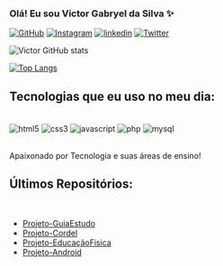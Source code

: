 ### Olá! Eu sou Victor Gabryel da Silva ✨

[![GitHub](https://img.shields.io/badge/GitHub-100000?style=for-the-badge&logo=github&logoColor=white)](https://github.com/victor-gabryel)
[![Instagram](https://img.shields.io/badge/Instagram-E4405F?style=for-the-badge&logo=instagram&logoColor=white)](https://www.instagram.com/_vit3n_?igsh=MWI2dXJ6em50MzRjMQ==)
[![linkedin](https://img.shields.io/badge/LinkedIn-0077B5?style=for-the-badge&logo=linkedin&logoColor=white)](https://www.linkedin.com/feed/)
[![Twitter](https://img.shields.io/badge/Twitter-1DA1F2?style=for-the-badge&logo=twitter&logoColor=white)](https://x.com/_VictorGabryel)

![Victor GitHub stats](https://github-readme-stats.vercel.app/api?username=victor-gabryel&show_icons=true&theme=radical)

[![Top Langs](https://github-readme-stats.vercel.app/api/top-langs/?username=victor-gabryel)](https://github.com/anuraghazra/github-readme-stats)

## Tecnologias que eu uso no meu dia:

<div style="display: inline_block"></br>
    <img align="center" alt="html5" src="https://img.shields.io/badge/HTML5-E34F26?style=for-the-badge&logo=html5&logoColor=white"/>
    <img align="center" alt="css3" src="https://img.shields.io/badge/CSS3-1572B6?style=for-the-badge&logo=css3&logoColor=white"/>
    <img align="center" alt="javascript" src="https://img.shields.io/badge/JavaScript-323330?style=for-the-badge&logo=javascript&logoColor=F7DF1E"/>
    <img align="center" alt="php" src="https://img.shields.io/badge/PHP-777BB4?style=for-the-badge&logo=php&logoColor=white"/>
    <img align="center" alt="mysql" src="https://img.shields.io/badge/MySQL-00000F?style=for-the-badge&logo=mysql&logoColor=white"/>
</div>

</br>

Apaixonado por Tecnologia e suas áreas de ensino!

## Últimos Repositórios:

</br>

- [Projeto-GuiaEstudo](https://victor-gabryel.github.io/projeto-guiaestudo/)</br>
- [Projeto-Cordel](https://victor-gabryel.github.io/projeto-cordel/)</br>
- [Projeto-EducaçãoFisica](https://victor-gabryel.github.io/projeto-educacaofisica/)</br>
- [Projeto-Android](https://victor-gabryel.github.io/projeto-android/)</br>
  
